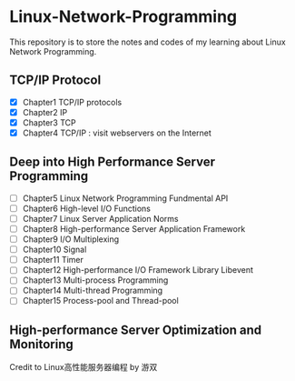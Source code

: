 # Linux-Network-Programming

This repository is to store the notes and codes of my learning about Linux Network Programming.

## TCP/IP Protocol
- [X] Chapter1 TCP/IP protocols
- [X] Chapter2 IP
- [X] Chapter3 TCP
- [X] Chapter4 TCP/IP : visit webservers on the Internet

## Deep into High Performance Server Programming
- [ ] Chapter5 Linux Network Programming Fundmental API
- [ ] Chapter6 High-level I/O Functions
- [ ] Chapter7 Linux Server Application Norms
- [ ] Chapter8 High-performance Server Application Framework
- [ ] Chapter9 I/O Multiplexing
- [ ] Chapter10 Signal
- [ ] Chapter11 Timer
- [ ] Chapter12 High-performance I/O Framework Library Libevent
- [ ] Chapter13 Multi-process Programming
- [ ] Chapter14 Multi-thread Programming
- [ ] Chapter15 Process-pool and Thread-pool

## High-performance Server Optimization and Monitoring

Credit to Linux高性能服务器编程 by 游双

